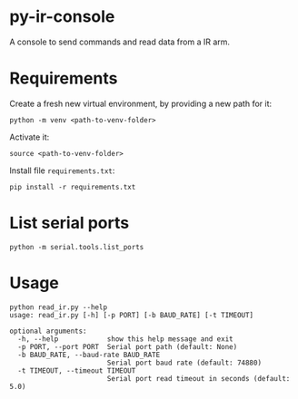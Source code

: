 # py-ir-console
A console to send commands and read data from a IR arm.

# Requirements

Create a fresh new virtual environment, by providing a new path for it:
```shell
python -m venv <path-to-venv-folder> 
```

Activate it:
```shell
source <path-to-venv-folder>
```

Install file `requirements.txt`:
```shell
pip install -r requirements.txt
```

# List serial ports

```shell
python -m serial.tools.list_ports
```

# Usage

```shell
python read_ir.py --help
usage: read_ir.py [-h] [-p PORT] [-b BAUD_RATE] [-t TIMEOUT]

optional arguments:
  -h, --help            show this help message and exit
  -p PORT, --port PORT  Serial port path (default: None)
  -b BAUD_RATE, --baud-rate BAUD_RATE
                        Serial port baud rate (default: 74880)
  -t TIMEOUT, --timeout TIMEOUT
                        Serial port read timeout in seconds (default: 5.0)
```